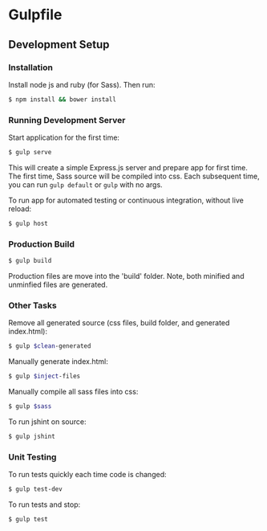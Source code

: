 # Gulpfile

## Development Setup
### Installation
Install node js and ruby (for Sass). Then run:
```sh 
$ npm install && bower install
```
### Running Development Server 
Start application for the first time:
```sh
$ gulp serve
```
This will create a simple Express.js server and prepare app for first time.
The first time, Sass source will be compiled into css. Each subsequent time, you can run `gulp default` or `gulp` with no args.

To run app for automated testing or continuous integration, without live reload:
```sh
$ gulp host
```
### Production Build
```sh
$ gulp build
```
Production files are move into the 'build' folder.  Note, both minified and unminfied files are generated.

### Other Tasks
Remove all generated source (css files, build folder, and generated index.html):
```sh
$ gulp $clean-generated
```
Manually generate index.html:
```sh
$ gulp $inject-files
```
Manually compile all sass files into css:
```sh
$ gulp $sass
```
To run jshint on source:
```sh
$ gulp jshint
```
### Unit Testing
To run tests quickly each time code is changed:
```sh
$ gulp test-dev
```
To run tests and stop:
```sh
$ gulp test
```
